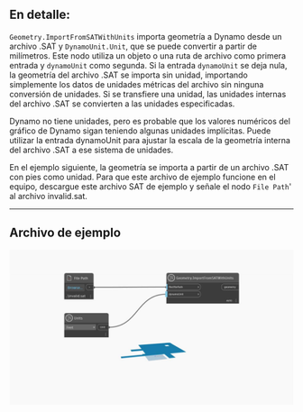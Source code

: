 ## En detalle:
`Geometry.ImportFromSATWithUnits` importa geometría a Dynamo desde un archivo .SAT y `DynamoUnit.Unit`, que se puede convertir a partir de milímetros. Este nodo utiliza un objeto o una ruta de archivo como primera entrada y `dynamoUnit` como segunda. Si la entrada `dynamoUnit` se deja nula, la geometría del archivo .SAT se importa sin unidad, importando simplemente los datos de unidades métricas del archivo sin ninguna conversión de unidades. Si se transfiere una unidad, las unidades internas del archivo .SAT se convierten a las unidades especificadas.

Dynamo no tiene unidades, pero es probable que los valores numéricos del gráfico de Dynamo sigan teniendo algunas unidades implícitas. Puede utilizar la entrada dynamoUnit para ajustar la escala de la geometría interna del archivo .SAT a ese sistema de unidades.

En el ejemplo siguiente, la geometría se importa a partir de un archivo .SAT con pies como unidad. Para que este archivo de ejemplo funcione en el equipo, descargue este archivo SAT de ejemplo y señale el nodo `File Path`' al archivo invalid.sat.

___
## Archivo de ejemplo

![Geometry.ImportFromSATWithUnits](./GeometryUI.ImportFromSATWithUnits_img.jpg)
